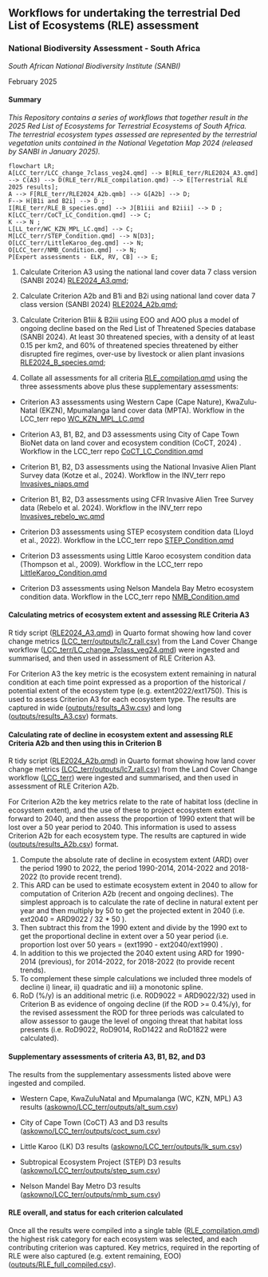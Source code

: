## Workflows for undertaking the terrestrial Ded List of Ecosystems (RLE) assessment

### **National Biodiversity Assessment - South Africa**

*South African National Biodiversity Institute (SANBI)*

February 2025

#### Summary

*This Repository contains a series of workflows that together result in the 2025 Red List of Ecosystems for Terrestrial Ecosystems of South Africa. The terrestrial ecosystem types assessed are represented by the terrestrial vegetation units contained in the National Vegetation Map 2024 (released by SANBI in January 2025).*

``` mermaid
flowchart LR; 
A[LCC_terr/LCC_change_7class_veg24.qmd] --> B[RLE_terr/RLE2024_A3.qmd] --> C(A3) --> D(RLE_terr/RLE_compilation.qmd) --> E[Terrestrial RLE 2025 results]; 
A --> F[RLE_terr/RLE2024_A2b.qmb] --> G[A2b] --> D; 
F--> H[B1i and B2i] --> D ;
I[RLE_terr/RLE_B_species.qmd] --> J[B1iii and B2iii] --> D ;
K[LCC_terr/CoCT_LC_Condition.qmd] --> C; 
K --> N ;
L[LL_terr/WC_KZN_MPL_LC.qmd] --> C; 
M[LCC_terr/STEP_Condition.qmd] --> N[D3]; 
O[LCC_terr/LittleKaroo_deg.qmd] --> N; 
O[LCC_terr/NMB_Condition.qmd] --> N; 
P[Expert assessments - ELK, RV, CB] --> E; 
```

1.  Calculate Criterion A3 using the national land cover data 7 class version (SANBI 2024) [RLE2024_A3.qmd](RLE2024_A3.qmd);

2.  Calculate Criterion A2b and B1i and B2i using national land cover data 7 class version (SANBI 2024) [RLE2024_A2b.qmd](RLE2024_A2b.qmd);

3.  Calculate Criterion B1iii & B2iii using EOO and AOO plus a model of ongoing decline based on the Red List of Threatened Species database (SANBI 2024). At least 30 threatened species, with a density of at least 0.15 per km2, and 60% of threatened species threatened by either disrupted fire regimes, over-use by livestock or alien plant invasions [RLE2024_B_species.qmd](RLE2024_B_species.qmd);

4.  Collate all assessments for all criteria [RLE_compilation.qmd](RLE_compilation.qmd) using the three assessments above plus these supplementary assessments:

-   Criterion A3 assessments using Western Cape (Cape Nature), KwaZulu-Natal (EKZN), Mpumalanga land cover data (MPTA). Workflow in the LCC_terr repo [WC_KZN_MPL_LC.qmd](WC_KZN_MPL_LC.qmd)

-   Criterion A3, B1, B2, and D3 assessments using City of Cape Town BioNet data on land cover and ecosystem condition (CoCT, 2024) . Workflow in the LCC_terr repo [CoCT_LC_Condition.qmd](CoCT_LC_Condition.qmd)

-   Criterion B1, B2, D3 assessments using the National Invasive Alien Plant Survey data (Kotze et al., 2024). Workflow in the INV_terr repo [Invasives_niaps.qmd](Invasives_niaps.qmd)

-   Criterion B1, B2, D3 assessments using CFR Invasive Alien Tree Survey data (Rebelo et al. 2024). Workflow in the INV_terr repo [Invasives_rebelo_wc.qmd](Invasives_rebelo_wc.qmd)

-   Criterion D3 assessments using STEP ecosystem condition data (Lloyd et al., 2022). Workflow in the LCC_terr repo [STEP_Condition.qmd](STEP_Condition.qmd)

-   Criterion D3 assessments using Little Karoo ecosystem condition data (Thompson et al., 2009). Workflow in the LCC_terr repo [LittleKaroo_Condition.qmd](LittleKaroo_Condition.qmd)

-   Criterion D3 assessments using Nelson Mandela Bay Metro ecosystem condition data. Workflow in the LCC_terr repo [NMB_Condition.qmd](NMB_Condition.qmd)

#### Calculating metrics of ecosystem extent and assessing RLE Criteria A3

R tidy script ([RLE2024_A3.qmd](RLE2024_A3qmd)) in Quarto format showing how land cover change metrics [(LCC_terr/outputs/lc7_rall.csv)](askowno/LCC_terr/ouputs/lc7_rall.csv) from the Land Cover Change workflow ([LCC_terr/LC_change_7class_veg24.qmd](askowno/LCC_terr/LC_change_7class_veg24.qmd)) were ingested and summarised, and then used in assessment of RLE Criterion A3.

For Criterion A3 the key metric is the ecosystem extent remaining in natural condition at each time point expressed as a proportion of the historical / potential extent of the ecosystem type (e.g. extent2022/ext1750). This is used to assess Criterion A3 for each ecosystem type. The results are captured in wide ([outputs/results_A3w.csv](outputs/results_A3w.csv)) and long ([outputs/results_A3.csv](outputs/results_A3.csv)) formats.

#### Calculating rate of decline in ecosystem extent and assessing RLE Criteria A2b and then using this in Criterion B

R tidy script ([RLE2024_A2b.qmd](RLE2024_A2b.qmd)) in Quarto format showing how land cover change metrics [(LCC_terr/outputs/lc7_rall.csv)](askowno/LCC_terr/ouputs/lc7_rall.csv) from the Land Cover Change workflow ([LCC_terr](askowno/LCC_terr/LC_change_7class_veg24.qmd)) were ingested and summarised, and then used in assessment of RLE Criterion A2b.

For Criterion A2b the key metrics relate to the rate of habitat loss (decline in ecosystem extent), and the use of these to project ecosystem extent forward to 2040, and then assess the proportion of 1990 extent that will be lost over a 50 year period to 2040. This information is used to assess Criterion A2b for each ecosystem type. The results are captured in wide ([outputs/results_A2b.csv](outputs/results_A2b.csv)) format.

1.  Compute the absolute rate of decline in ecosystem extent (ARD) over the period 1990 to 2022, the period 1990-2014, 2014-2022 and 2018-2022 (to provide recent trend).
2.  This ARD can be used to estimate ecosystem extent in 2040 to allow for computation of Criterion A2b (recent and ongoing declines). The simplest approach is to calculate the rate of decline in natural extent per year and then multiply by 50 to get the projected extent in 2040 (i.e. ext2040 = ARD9022 / 32 \* 50 ).
3.  Then subtract this from the 1990 extent and divide by the 1990 ext to get the proportional decline in extent over a 50 year period (i.e. proportion lost over 50 years = (ext1990 - ext2040/ext1990) .
4.  In addition to this we projected the 2040 extent using ARD for 1990-2014 (previous), for 2014-2022, for 2018-2022 (to provide recent trends).
5.  To complement these simple calculations we included three models of decline i) linear, ii) quadratic and iii) a monotonic spline.
6.  RoD (%/y) is an additional metric (i.e. R0D9022 = ARD9022/32) used in Criterion B as evidence of ongoing decline (if the ROD \>= 0.4%/y), for the revised assessment the ROD for three periods was calculated to allow assessor to gauge the level of ongoing threat that habitat loss presents (i.e. RoD9022, RoD9014, RoD1422 and RoD1822 were calculated).

#### Supplementary assessments of criteria A3, B1, B2, and D3

The results from the supplementary assessments listed above were ingested and compiled.

-   Western Cape, KwaZuluNatal and Mpumalanga (WC, KZN, MPL) A3 results ([askowno/LCC_terr/outputs/alt_sum.csv](askowno/LCC_terr/outputs/alt_sum.csv))

-   City of Cape Town (CoCT) A3 and D3 results ([askowno/LCC_terr/outputs/coct_sum.csv](askowno/LCC_terr/outputs/coct_sum.csv))

-   Little Karoo (LK) D3 results ([askowno/LCC_terr/outputs/lk_sum.csv](askowno/LCC_terr/outputs/lk_sum.csv))

-   Subtropical Ecosystem Project (STEP) D3 results ([askowno/LCC_terr/outputs/step_sum.csv](askowno/LCC_terr/outputs/step_sum.csv))

-   Nelson Mandel Bay Metro D3 results ([askowno/LCC_terr/outputs/nmb_sum.csv](askowno/LCC_terr/outputs/nmb_sum.csv))

#### RLE overall, and status for each criterion calculated

Once all the results were compiled into a single table ([RLE_compilation.qmd](RLE_compilation.qmd)) the highest risk category for each ecosystem was selected, and each contributing criterion was captured. Key metrics, required in the reporting of RLE were also captured (e.g. extent remaining, EOO) ([outputs/RLE_full_compiled.csv](outputs/RLE_full_compiled.csv)).
